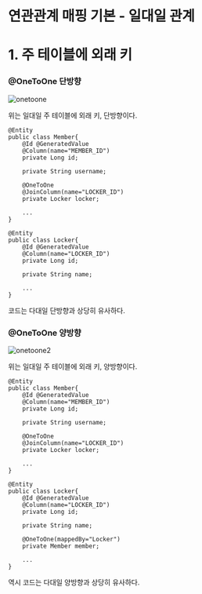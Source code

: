 연관관계 매핑 기본 - 일대일 관계
=============
# 1. 주 테이블에 외래 키

### @OneToOne 단방향

![onetoone](https://user-images.githubusercontent.com/55550753/135110429-6e3f0e11-ce36-4c80-9683-c8e77fcd998c.PNG)

위는 일대일 주 테이블에 외래 키, 단방향이다.  

```text
@Entity
public class Member{
    @Id @GeneratedValue
    @Column(name="MEMBER_ID")
    private Long id;

    private String username;

    @OneToOne
    @JoinColumn(name="LOCKER_ID")
    private Locker locker;

    ...
}

@Entity
public class Locker{
    @Id @GeneratedValue
    @Column(name="LOCKER_ID")
    private Long id;

    private String name;

    ...
}
```
코드는 다대일 단방향과 상당히 유사하다.  

### @OneToOne 양방향

![onetoone2](https://user-images.githubusercontent.com/55550753/135111199-07ca4048-a4ad-4101-850d-f04b5d33f30c.PNG)

위는 일대일 주 테이블에 외래 키, 양방향이다.  

```text
@Entity
public class Member{
    @Id @GeneratedValue
    @Column(name="MEMBER_ID")
    private Long id;

    private String username;

    @OneToOne
    @JoinColumn(name="LOCKER_ID")
    private Locker locker;

    ...
}

@Entity
public class Locker{
    @Id @GeneratedValue
    @Column(name="LOCKER_ID")
    private Long id;

    private String name;

    @OneToOne(mappedBy="Locker")
    private Member member;

    ...
}
```
역시 코드는 다대일 양방향과 상당히 유사하다.  
